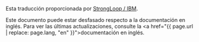 <p>Esta traducción proporcionada por <a href="http://strongloop.com">StrongLoop / IBM</a>.</p>

Este documento puede estar desfasado respecto a la documentación en inglés. Para ver las últimas actualizaciones, consulte la <a href="{{ page.url | replace: page.lang, "en" }}">documentación en inglés</a>.

